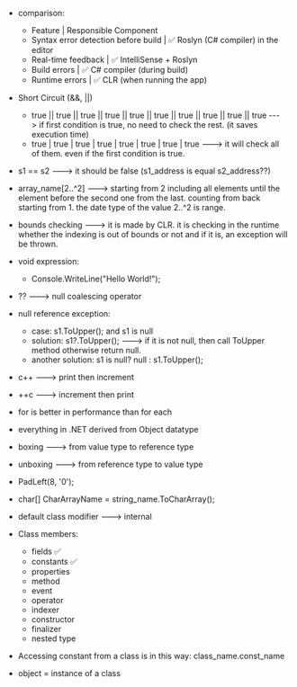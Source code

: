 - comparison:
  - Feature                             |                         Responsible Component
  - Syntax error detection before build |                 ✅ Roslyn (C# compiler) in the editor
  - Real-time feedback                  |                       ✅ IntelliSense + Roslyn
  - Build errors                        |                    ✅ C# compiler (during build)
  - Runtime errors                      |                    ✅ CLR (when running the app)

- Short Circuit (&&, ||)
  - true || true || true || true || true || true || true || true || true || true     ---> if first condition is true, no need to check the rest. (it saves execution time)
  - true | true | true | true | true | true | true | true  ---> it will check all of them. even if the first condition is true.

- s1 == s2     ---> it should be false (s1_address is equal s2_address??)

- array_name[2..^2] ---> starting from 2 including all elements until the element before the second one from the last. counting from back starting from 1. the date type of the value 2..^2 is range.

- bounds checking ---> it is made by CLR. it is checking in the runtime whether the indexing is out of bounds or not and if it is, an exception will be thrown.

- void expression:
  - Console.WriteLine("Hello World!");
 
- ??   ---> null coalescing operator

- null reference exception:
  - case: s1.ToUpper(); and s1 is null
  - solution: s1?.ToUpper();  ---> if it is not null, then call ToUpper method otherwise return null.
  - another solution: s1 is null? null : s1.ToUpper();
 
- c++ ---> print then increment
- ++c ---> increment then print

- for is better in performance than for each

- everything in .NET derived from Object datatype

- boxing ---> from value type to reference type
- unboxing ---> from reference type to value type

- PadLeft(8, '0');

- char[] CharArrayName = string_name.ToCharArray();

- default class modifier ---> internal

- Class members:
  - fields ✅
  - constants ✅
  - properties
  - method
  - event
  - operator
  - indexer
  - constructor
  - finalizer
  - nested type

- Accessing constant from a class is in this way: class_name.const_name

- object = instance of a class
